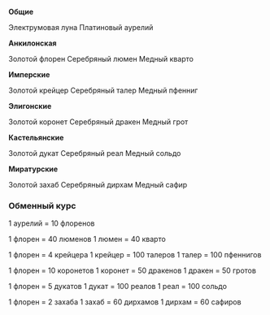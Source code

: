**Общие**

Электрумовая луна
Платиновый аурелий

**Анкилонская**

Золотой флорен
Серебряный люмен
Медный кварто

**Имперские**

Золотой крейцер
Серебряный талер
Медный пфенниг

**Элигонские**

Золотой коронет
Серебряный дракен
Медный грот

**Кастельянские**

Золотой дукат
Серебряный реал
Медный сольдо

**Миратурские**

Золотой захаб
Серебряный дирхам
Медный сафир

### Обменный курс

1 аурелий = 10 флоренов

1 флорен = 40 люменов
1 люмен = 40 кварто

1 флорен = 4 крейцера
1 крейцер = 100 талеров
1 талер = 100 пфеннигов

1 флорен = 10 коронетов
1 коронет = 50 дракенов
1 дракен = 50 гротов

1 флорен = 5 дукатов
1 дукат = 100 реалов
1 реал = 100 сольдо

1 флорен = 2 захаба
1 захаб = 60 дирхамов
1 дирхам = 60 сафиров